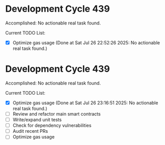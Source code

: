 # Development Cycle 439

Accomplished: No actionable real task found.

Current TODO List:

- [x] Optimize gas usage  (Done at Sat Jul 26 22:52:26 2025: No actionable real task found.)

# Development Cycle 439

Accomplished: No actionable real task found.

Current TODO List:

- [x] Optimize gas usage  (Done at Sat Jul 26 23:16:51 2025: No actionable real task found.)
- [ ] Review and refactor main smart contracts
- [ ] Write/expand unit tests
- [ ] Check for dependency vulnerabilities
- [ ] Audit recent PRs
- [ ] Optimize gas usage